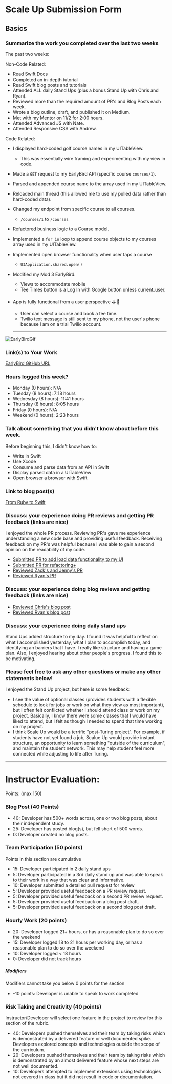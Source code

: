 # Scale Up Submission Form

## Basics

### Summarize the work you completed over the last two weeks
The past two weeks:

Non-Code Related:
  - Read Swift Docs
  - Completed an in-depth tutorial
  - Read Swift blog posts and tutorials
  - Attended ALL daily Stand Ups (plus a bonus Stand Up with Chris and Ryan).
  - Reviewed more than the required amount of PR's and Blog Posts each week.
  - Wrote a blog outline, draft, and published it on Medium.
  - Met with my Mentor on 11/2 for 2:00 hours.
  - Attended Advanced JS with Nate.
  - Attended Responsive CSS with Andrew.

Code Related:
  - I displayed hard-coded golf course names in my UITableView.
    - This was essentially wire framing and experimenting with my view in code.
  - Made a `GET` request to my EarlyBird API (specific course `courses/1`).
  - Parsed and appended course name to the array used in my UITableView.
  - Reloaded main thread (this allowed me to use my pulled data rather than hard-coded data).
  - Changed my endpoint from specific course to all courses.
    - `/courses/1` to `/courses`
  - Refactored business logic to a Course model.
  - Implemented a `for in` loop to append course objects to my courses array used in my UITableView.
  - Implemented open browser functionality when user taps a course
    - `UIApplication.shared.open()`
  - Modified my Mod 3 EarlyBird:
    - Views to accommodate mobile
    - Tee Times button is a Log In with Google button unless current_user.
  - App is fully functional from a user perspective :golf: :tada:
    - User can select a course and book a tee time.
    - Twilio text message is still sent to my phone, not the user's phone because I am on a trial Twilio account.

    ---
  ![EarlyBirdGif](http://recordit.co/Eqnb9BvRX8.gif)

### Link(s) to Your Work

[EarlyBird GitHub URL](https://github.com/matthewrpacker/EarlyBird)

### Hours logged this week?

- Monday (0 hours): N/A
- Tuesday (8 hours): 7:18 hours
- Wednesday (8 hours): 11:41 hours
- Thursday (8 hours): 8:05 hours
- Friday (0 hours): N/A
- Weekend (0 hours): 2:23 hours

### Talk about something that you didn't know about before this week.
Before beginning this, I didn't know how to:
- Write in Swift
- Use Xcode
- Consume and parse data from an API in Swift
- Display parsed data in a UITableView
- Open browser a browser with Swift

### Link to blog post(s)
[From Ruby to Swift](https://medium.com/@matthewrpacker/from-ruby-to-swift-cc2d02cff93d#.ws5a3zeql)

### Discuss: your experience doing PR reviews and getting PR feedback (links are nice)
I enjoyed the whole PR process.  Reviewing PR's gave me experience understanding a new code base and providing useful feedback.  Receiving feedback on my PR's was helpful because I was able to gain a second opinion on the readability of my code.

- [Submitted PR to add load data functionality to my UI](https://github.com/matthewrpacker/EarlyBird/pull/2)
- [Submitted PR for refactoring+](https://github.com/matthewrpacker/EarlyBird/pull/3)
- [Reviewed Zack's and Jenny's PR](https://github.com/LookingForMe/lookingForFrontEnd/pull/87)
- [Reviewed Ryan's PR](https://github.com/ryanflach/text_talk/pull/1)

### Discuss: your experience doing blog reviews and getting feedback (links are nice)
- [Reviewed Chris's blog post](https://medium.com/@chrisconcannon/second-steps-with-the-android-sdk-95d9336f5b29#.yw8kc8f9m)
- [Reviewed Ryan's blog post](https://medium.com/@ryanflach/723f71c4b4a2#.vg62evcoz)

### Discuss: your experience doing daily stand ups
Stand Ups added structure to my day.  I found it was helpful to reflect on what I accomplished yesterday, what I plan to accomplish today, and identifying an barriers that I have.  I really like structure and having a game plan.  Also, I enjoyed hearing about other people's progress.  I found this to be motivating.

### Please feel free to ask any other questions or make any other statements below!
I enjoyed the Stand Up project, but here is some feedback:
- I see the value of optional classes (provides students with a flexible schedule to look for jobs or work on what they view as most important), but I often felt conflicted whether I should attend class or work on my project.  Basically, I know there were some classes that I would have liked to attend, but I felt as though I needed to spend that time working on my project.
- I think Scale Up would be a terrific "post-Turing project".  For example, if students have not yet found a job, Scalue Up would provide instant structure, an opportunity to learn something "outside of the curriculum", and maintain the student network.  This may help student feel more connected while adjusting to life after Turing.
-----

# Instructor Evaluation:

Points: (max 150)

### Blog Post (40 Points)  

* 40: Developer has 500+ words across, one or two blog posts, about their independent study.
* 25: Developer has posted blog(s), but fell short of 500 words.
* 0: Developer created no blog posts.

### Team Participation (50 points)

Points in this section are cumulative

* 15: Developer participated in 2 daily stand ups
* 5: Developer participated in a 3rd daily stand up and was able to speak to their work in a way that was clear and informative.
* 10: Developer submitted a detailed pull request for review
* 5: Developer provided useful feedback on a PR review request.
* 5: Developer provided useful feedback on a second PR review request.
* 5: Developer provided useful feedback on a blog post draft.
* 5: Developer provided useful feedback on a second blog post draft.

### Hourly Work (20 points)

* 20: Developer logged 21+ hours, or has a reasonable plan to do so over the weekend
* 15: Developer logged 18 to 21 hours per working day, or has a reasonable plan to do so over the weekend
* 10: Developer logged < 18 hours
* 0: Developer did not track hours

##### Modifiers

Modifiers cannot take you below 0 points for the section

* -10 points: Developer is unable to speak to work completed

### Risk Taking and Creativity (40 points)

Instructor/Developer will select one feature in the project to review for this section of the rubric.

* 40: Developers pushed themselves and their team by taking risks which is demonstrated by a delivered feature or well documented spike. Developers explored concepts and technologies outside the scope of the curriculum.
* 20: Developers pushed themselves and their team by taking risks which is demonstrated by an almost delivered feature whose next steps are not well documented.
* 10: Developers attempted to implement extensions using technologies not covered in class but it did not result in code or documentation.
